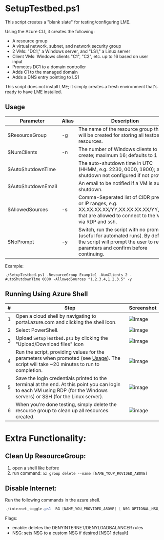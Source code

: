 # SetupTestbed.ps1
This script creates a "blank slate" for testing/configuring LME.

Using the Azure CLI, it creates the following:
- A resource group
- A virtual network, subnet, and network security group
- 2 VMs: "DC1," a Windows server, and "LS1," a Linux server
- Client VMs: Windows clients "C1", "C2", etc. up to 16 based on user input 
- Promotes DC1 to a domain controller
- Adds C1 to the managed domain
- Adds a DNS entry pointing to LS1

This script does not install LME; it simply creates a fresh environment that's ready to have LME installed.

## Usage
| **Parameter**          | **Alias** | **Description**                                                                        | **Required**                          |
|------------------------|-----------|----------------------------------------------------------------------------------------|---------------------------------------|
| $ResourceGroup         | -g | The name of the resource group that will be created for storing all testbed resources. | Yes                                   |
| $NumClients            | -n | The number of Windows clients to create; maximum 16; defaults to 1                                    | No                                   |
| $AutoShutdownTime      | | The auto-shutdown time in UTC (HHMM, e.g. 2230, 0000, 1900); auto-shutdown not configured if not provided                            | No |
| $AutoShutdownEmail     | | An email to be notified if a VM is auto-shutdown.                                      | No                                    |
| $AllowedSources       | -s | Comma-Seperated list of CIDR prefixes or IP ranges, e.g. XX.XX.XX.XX/YY,XX.XX.XX.XX/YY,etc..., that are allowed to connect to the VMs via RDP and ssh.                                      | Yes                                    |
| $NoPrompt | -y | Switch, run the script with no prompt (useful for automated runs). By default, the script will prompt the user to review paramters and confirm before continuing. | No |

Example:
```
./SetupTestbed.ps1 -ResourceGroup Example1 -NumClients 2 -AutoShutdownTime 0000 -AllowedSources "1.2.3.4,1.2.3.5" -y
```

## Running Using Azure Shell
| **#** | **Step**                                                                                                                                                                 | **Screenshot**                                                                                 |
|-------|--------------------------------------------------------------------------------------------------------------------------------------------------------------------------|------------------------------------------------------------------------------------------------|
| 1     | Open a cloud shell by navigating to portal.azure.com and clicking the shell icon.                                                                                        | ![image](https://github.com/cisagov/lme/assets/106177711/5bd164fc-5e28-4bca-b95d-757c03fde12e) |
| 2     | Select PowerShell.                                                                                                                                                       | ![image](https://github.com/cisagov/lme/assets/106177711/d7efc95c-1780-4ac7-ae0a-6113bb4e65d1) |
| 3     | Upload `SetupTestbed.ps1` by clicking the "Upload/Download files" icon                                                                                                   | ![image](https://github.com/cisagov/lme/assets/106177711/015510af-d932-4dba-ad03-924c666f8424) |
| 4     | Run the script, providing values for the parameters when promoted (see [Usage](#usage)). The script will take ~20 minutes to run to completion.                           | ![image](https://github.com/cisagov/lme/assets/106177711/2a7b6fc8-c9ff-4e18-9442-b9a26b5fda99) |
| 5     | Save the login credentials printed to the terminal at the end. At this point you can login to each VM using RDP (for the Windows servers) or SSH (for the Linux server). | ![image](https://github.com/cisagov/lme/assets/106177711/71ab3487-541d-4a34-9fc9-e0fb9076dda5) |
| 6     | When you're done testing, simply delete the resource group to clean up all resources created.                                                                            | ![image](https://github.com/cisagov/lme/assets/106177711/6d0af5a0-1f75-4dd9-addf-8c68dc76251c) |

# Extra Functionality:
 
## Clean Up ResourceGroup: 

1. open a shell like before 
2. run command: `az group delete --name [NAME_YOUP_ROVIDED_ABOVE]`

## Disable Internet: 
Run the following commands in the azure shell.  

```powershell
./internet_toggle.ps1 -RG [NAME_YOU_PROVIDED_ABOVE] [-NSG OPTIONAL_NSG_GROUP] [-enable]
```

Flags:
  - enable: deletes the DENYINTERNET/DENYLOADBALANCER rules
  - NSG: sets NSG to a custom NSG if desired [NSG1 default]


